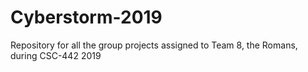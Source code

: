 # Cyberstorm-2019
Repository for all the group projects assigned to Team 8, the Romans, during CSC-442 2019 
